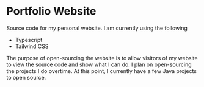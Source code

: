 # Portfolio Website
Source code for my personal website. I am currently using the following
- Typescript
- Tailwind CSS

The purpose of open-sourcing the website is to allow visitors of my website to view the source code and show what I can do. I plan on open-sourcing the projects I do overtime. At this point, I currently have a few Java projects to open source.
